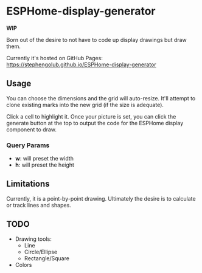 # ESPHome-display-generator

**WIP**

Born out of the desire to not have to code up display drawings but draw them.

Currently it's hosted on GitHub Pages: https://stephengolub.github.io/ESPHome-display-generator

## Usage

You can choose the dimensions and the grid will auto-resize. It'll attempt to clone existing marks into the new grid (if the size is adequate).

Click a cell to highlight it. Once your picture is set, you can click the generate button at the top to output the code for the ESPHome display component to draw.

### Query Params

* **w**: will preset the width
* **h**: will preset the height

## Limitations

Currently, it is a point-by-point drawing. Ultimately the desire is to calculate or track lines and shapes.

## TODO

* Drawing tools:
    * Line
    * Circle/Ellipse
    * Rectangle/Square
* Colors
